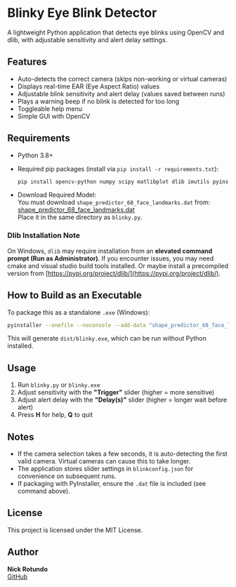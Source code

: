# Blinky Eye Blink Detector

A lightweight Python application that detects eye blinks using OpenCV and dlib, with adjustable sensitivity and alert delay settings.

## Features
- Auto-detects the correct camera (skips non-working or virtual cameras)
- Displays real-time EAR (Eye Aspect Ratio) values
- Adjustable blink sensitivity and alert delay (values saved between runs)
- Plays a warning beep if no blink is detected for too long
- Toggleable help menu
- Simple GUI with OpenCV

## Requirements
- Python 3.8+  
- Required pip packages (install via `pip install -r requirements.txt`):
    ```sh
    pip install opencv-python numpy scipy matlibplot dlib imutils pyinstaller
    ```

- Download Required Model:  
    You must download `shape_predictor_68_face_landmarks.dat` from:  
    [shape_predictor_68_face_landmarks.dat](https://github.com/GuoQuanhao/68_points/blob/master/shape_predictor_68_face_landmarks.dat)  
    Place it in the same directory as `blinky.py`.

### **Dlib Installation Note**
On Windows, `dlib` may require installation from an **elevated command prompt (Run as Administrator)**. 
If you encounter issues, you may need cmake and visual studio build tools installed.
Or maybe install a precompiled version from [https://pypi.org/project/dlib/](https://pypi.org/project/dlib/).

## How to Build as an Executable
To package this as a standalone `.exe` (Windows):
```sh
pyinstaller --onefile --noconsole --add-data "shape_predictor_68_face_landmarks.dat;." blinky.py
```
This will generate `dist/blinky.exe`, which can be run without Python installed.

## Usage
1. Run `blinky.py` or `blinky.exe`
2. Adjust sensitivity with the **"Trigger"** slider (higher = more sensitive)
3. Adjust alert delay with the **"Delay(s)"** slider (higher = longer wait before alert)
4. Press **H** for help, **Q** to quit

## Notes
- If the camera selection takes a few seconds, it is auto-detecting the first valid camera. Virtual cameras can cause this to take longer.
- The application stores slider settings in `blinkconfig.json` for convenience on subsequent runs.
- If packaging with PyInstaller, ensure the `.dat` file is included (see command above).

## License
This project is licensed under the MIT License.

## Author
**Nick Rotundo**  
[GitHub](https://github.com/nickjrotundo/blinky)
